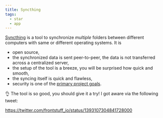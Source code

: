```yaml
---
title: Syncthing
tags:
  - star
  - app
---
```

[Syncthing](https://syncthing.net) is a tool to synchronize *multiple* folders between different computers with same or different operating systems. It is
- open source,
- the synchronized data is sent peer-to-peer, the data is not transferred across a centralized server,
- the setup of the tool is a breeze, you will be surprised how quick and smooth,
- the syncing itself is quick and flawless,
- security is one of the [primary project goals](https://docs.syncthing.net/users/security.html).

👌 The tool is so good, you should give it a try! I got aware via the following tweet:

https://twitter.com/frontstuff_io/status/1393107304841728000

